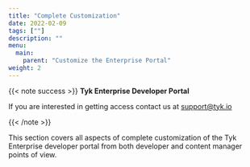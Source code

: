 ```yaml
---
title: "Complete Customization"
date: 2022-02-09
tags: [""]
description: ""
menu:
  main:
    parent: "Customize the Enterprise Portal"
weight: 2
---
```


{{< note success >}}
**Tyk Enterprise Developer Portal**

If you are interested in getting access contact us at [support@tyk.io](<mailto:support@tyk.io?subject=Tyk Enterprise Portal Beta>)

{{< /note >}}

This section covers all aspects of complete customization of the Tyk Enterprise developer portal from both developer and content manager points of view.